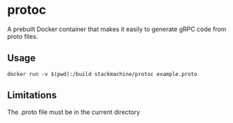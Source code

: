 # protoc

A prebuilt Docker container that makes it easily to generate gRPC code from
proto files.

## Usage

    docker run -v $(pwd):/build stackmachine/protoc example.proto

## Limitations

The .proto file must be in the current directory
